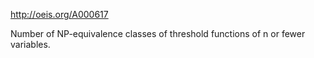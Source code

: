 http://oeis.org/A000617

Number of NP-equivalence classes of threshold functions of n or fewer variables.
